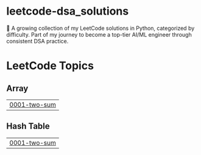 # leetcode-dsa_solutions
🚀 A growing collection of my LeetCode solutions in Python, categorized by difficulty. Part of my journey to become a top-tier AI/ML engineer through consistent DSA practice.

<!---LeetCode Topics Start-->
# LeetCode Topics
## Array
|  |
| ------- |
| [0001-two-sum](https://github.com/adityadorwal/leetcode-dsa_solutions/tree/master/0001-two-sum) |
## Hash Table
|  |
| ------- |
| [0001-two-sum](https://github.com/adityadorwal/leetcode-dsa_solutions/tree/master/0001-two-sum) |
<!---LeetCode Topics End-->